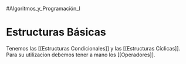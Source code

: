 #Algoritmos_y_Programación_I 
# Estructuras Básicas

Tenemos las [[Estructuras Condicionales]] y las [[Estructuras Cíclicas]]. Para su utilizacion debemos tener a mano los [[Operadores]].

